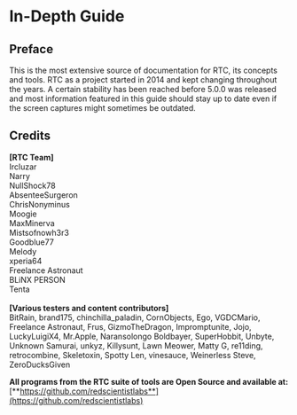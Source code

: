 # In-Depth Guide

## Preface

This is the most extensive source of documentation for RTC, its concepts and tools. RTC as a project started in 2014 and kept changing throughout the years. A certain stability has been reached before 5.0.0 was released and most information featured in this guide should stay up to date even if the screen captures might sometimes be outdated.

## Credits

**\[RTC Team]**\
Ircluzar\
Narry\
NullShock78\
AbsenteeSurgeron\
ChrisNonyminus\
Moogie\
MaxMinerva\
Mistsofnowh3r3\
Goodblue77\
Melody\
xperia64\
Freelance Astronaut\
BLiNX PERSON\
Tenta\
\
**\[Various testers and content contributors]** \
BitRain, brand175, chinchilla\_paladin, CornObjects, Ego, VGDCMario, Freelance Astronaut, Frus, GizmoTheDragon, Impromptunite, Jojo, LuckyLuigiX4, Mr.Apple, Naransolongo Boldbayer, SuperHobbit, Unbyte, Unknown Samurai, unkyz, Killysunt, Lawn Meower, Matty G, re11ding, retrocombine, Skeletoxin, Spotty Len, vinesauce, Weinerless Steve, ZeroDucksGiven



**All programs from the RTC suite of tools are Open Source and available at:** [**https://github.com/redscientistlabs**](https://github.com/redscientistlabs)
